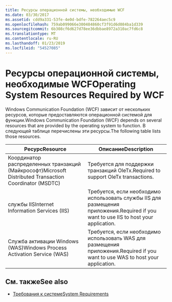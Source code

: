 ```yaml
---
title: Ресурсы операционной системы, необходимые WCF
ms.date: 03/30/2017
ms.assetid: cdd9a331-53fe-4e0d-bdfe-782264aec5c9
ms.openlocfilehash: 759ab099066e300484860cf3f91d6d084ba1d339
ms.sourcegitcommit: 6b308cf6d627d78ee36dbbae8972a310ac7fd6c8
ms.translationtype: MT
ms.contentlocale: ru-RU
ms.lasthandoff: 01/23/2019
ms.locfileid: "54527085"
---
```

# <a name="operating-system-resources-required-by-wcf"></a><span data-ttu-id="6fa2a-102">Ресурсы операционной системы, необходимые WCF</span><span class="sxs-lookup"><span data-stu-id="6fa2a-102">Operating System Resources Required by WCF</span></span>
<span data-ttu-id="6fa2a-103">Windows Communication Foundation (WCF) зависит от нескольких ресурсов, которые предоставляются операционной системой для функции.</span><span class="sxs-lookup"><span data-stu-id="6fa2a-103">Windows Communication Foundation (WCF) depends on several resources that are provided by the operating system to function.</span></span> <span data-ttu-id="6fa2a-104">В следующей таблице перечислены эти ресурсы.</span><span class="sxs-lookup"><span data-stu-id="6fa2a-104">The following table lists those resources.</span></span>  
  
|<span data-ttu-id="6fa2a-105">Ресурс</span><span class="sxs-lookup"><span data-stu-id="6fa2a-105">Resource</span></span>|<span data-ttu-id="6fa2a-106">Описание</span><span class="sxs-lookup"><span data-stu-id="6fa2a-106">Description</span></span>|  
|--------------|-----------------|  
|<span data-ttu-id="6fa2a-107">Координатор распределенных транзакций (Майкрософт)</span><span class="sxs-lookup"><span data-stu-id="6fa2a-107">Microsoft Distributed Transaction Coordinator (MSDTC)</span></span>|<span data-ttu-id="6fa2a-108">Требуется для поддержки транзакций OleTx.</span><span class="sxs-lookup"><span data-stu-id="6fa2a-108">Required to support OleTx transactions.</span></span>|  
|<span data-ttu-id="6fa2a-109">службы IIS</span><span class="sxs-lookup"><span data-stu-id="6fa2a-109">Internet Information Services (IIS)</span></span>|<span data-ttu-id="6fa2a-110">Требуется, если необходимо использовать службы IIS для размещения приложения.</span><span class="sxs-lookup"><span data-stu-id="6fa2a-110">Required if you want to use IIS to host your application.</span></span>|  
|<span data-ttu-id="6fa2a-111">Служба активации Windows (WAS)</span><span class="sxs-lookup"><span data-stu-id="6fa2a-111">Windows Process Activation Service (WAS)</span></span>|<span data-ttu-id="6fa2a-112">Требуется, если необходимо использовать WAS для размещения приложения.</span><span class="sxs-lookup"><span data-stu-id="6fa2a-112">Required if you want to use WAS to host your application.</span></span>|  
  
## <a name="see-also"></a><span data-ttu-id="6fa2a-113">См. также</span><span class="sxs-lookup"><span data-stu-id="6fa2a-113">See also</span></span>
- [<span data-ttu-id="6fa2a-114">Требования к системе</span><span class="sxs-lookup"><span data-stu-id="6fa2a-114">System Requirements</span></span>](../../../docs/framework/wcf/wcf-system-requirements.md)
